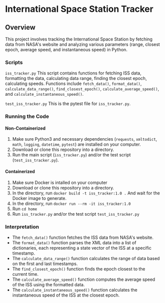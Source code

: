 # International Space Station Tracker

## Overview

This project involves tracking the International Space Station by fetching data from NASA's website and analyzing various parameters (range, closest epoch, average speed, and instantaneous speed) in Python.

### Scripts
`iss_tracker.py`
This script contains functions for fetching ISS data, formatting the data, calculating data range, finding the closest epoch, calculating speeds. Functions include `fetch_data()`, `format_data()`, `calculate_data_range()`, `find_closest_epoch()`, `calculate_average_speed()`, and `calculate_instantaneous_speed()`.

`test_iss_tracker.py`
This is the pytest file for `iss_tracker.py`.

### Running the Code
#### Non-Containerized
1. Make sure Python3 and necessary dependencies (`requests`, `xmltodict`, `math`, `logging`, `datetime`, `pytest`) are installed on your computer.
2. Download or clone this repository into a directory.
3. Run the main script (`iss_tracker.py`) and/or the test script (`test_iss_tracker.py`).
#### Containerized
1. Make sure Docker is intalled on your computer
2. Download or clone this repository into a directory.
5. In the directory, run `docker build -t iss_tracker:1.0 .` And wait for the Docker image to generate.
6. In the directory, run `docker run --rm -it iss_tracker:1.0`
7. Run `cd home`
8. Run `iss_tracker.py` and/or the test script `test_iss_tracker.py`

### Interpretation
- The `fetch_data()` function fetches the ISS data from NASA's website.
- The `format_data()` function parses the XML data into a list of dictionaries, each representing a state vector of the ISS at a specific timestamp.
- The `calculate_data_range()` function calculates the range of data based on the first and last timestamps.
- The `find_closest_epoch()` function finds the epoch closest to the current time.
- The `calculate_average_speed()` function computes the average speed of the ISS using the formatted data.
- The `calculate_instantaneous_speed()` function calculates the instantaneous speed of the ISS at the closest epoch.